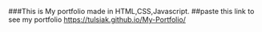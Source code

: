 ###This is My portfolio made in HTML,CSS,Javascript.
##paste this link to see my portfolio
https://tulsiak.github.io/My-Portfolio/
